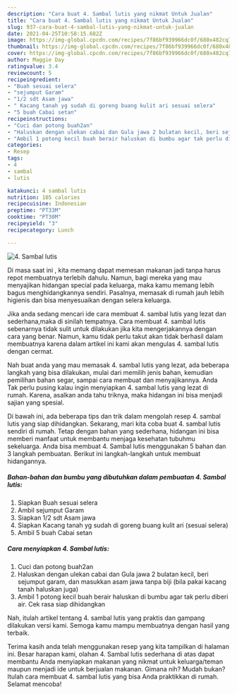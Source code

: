 ```yaml
---
description: "Cara buat 4. Sambal lutis yang nikmat Untuk Jualan"
title: "Cara buat 4. Sambal lutis yang nikmat Untuk Jualan"
slug: 937-cara-buat-4-sambal-lutis-yang-nikmat-untuk-jualan
date: 2021-04-25T10:58:15.682Z
image: https://img-global.cpcdn.com/recipes/7f86bf939966dc0f/680x482cq70/4-sambal-lutis-foto-resep-utama.jpg
thumbnail: https://img-global.cpcdn.com/recipes/7f86bf939966dc0f/680x482cq70/4-sambal-lutis-foto-resep-utama.jpg
cover: https://img-global.cpcdn.com/recipes/7f86bf939966dc0f/680x482cq70/4-sambal-lutis-foto-resep-utama.jpg
author: Maggie Day
ratingvalue: 3.4
reviewcount: 5
recipeingredient:
- "Buah sesuai selera"
- "sejumput Garam"
- "1/2 sdt Asam jawa"
- " Kacang tanah yg sudah di goreng buang kulit ari sesuai selera"
- "5 buah Cabai setan"
recipeinstructions:
- "Cuci dan potong buah2an"
- "Haluskan dengan ulekan cabai dan Gula jawa 2 bulatan kecil, beri sejumput garam, dan masukkan asam jawa tanpa biji (bila pakai kacang tanah haluskan juga)"
- "Ambil 1 potong kecil buah berair haluskan di bumbu agar tak perlu diberi air. Cek rasa siap dihidangkan"
categories:
- Resep
tags:
- 4
- sambal
- lutis

katakunci: 4 sambal lutis 
nutrition: 105 calories
recipecuisine: Indonesian
preptime: "PT33M"
cooktime: "PT30M"
recipeyield: "3"
recipecategory: Lunch

---
```



![4. Sambal lutis](https://img-global.cpcdn.com/recipes/7f86bf939966dc0f/680x482cq70/4-sambal-lutis-foto-resep-utama.jpg)

Di masa  saat ini , kita memang dapat memesan makanan jadi tanpa harus repot membuatnya terlebih dahulu. Namun, bagi mereka yang mau menyajikan hidangan special pada keluarga, maka kamu memang lebih bagus menghidangkannya sendiri. Pasalnya, memasak di rumah jauh lebih higienis dan bisa menyesuaikan dengan selera keluarga.

Jika anda sedang mencari ide cara membuat 4. sambal lutis yang lezat dan sederhana,maka di sinilah tempatnya. Cara membuat 4. sambal lutis  sebenarnya tidak sulit untuk dilakukan jika kita mengerjakannya dengan cara yang benar. Namun, kamu tidak perlu takut akan tidak berhasil dalam membuatnya 
karena dalam artikel ini kami akan mengulas 4. sambal lutis dengan cermat.  



Nah buat anda yang mau memasak 4. sambal lutis yang lezat, ada beberapa langkah yang bisa dilakukan, mulai dari memilih jenis bahan, kemudian pemilihan bahan segar, sampai cara membuat dan menyajikannya. Anda Tak perlu pusing kalau ingin menyiapkan 4. sambal lutis yang lezat di rumah. Karena, asalkan anda  tahu triknya, maka hidangan ini bisa menjadi sajian yang spesial.

Di bawah ini, ada beberapa tips dan trik dalam mengolah resep 4. sambal lutis yang siap dihidangkan. Sekarang, mari kita coba buat 4. sambal lutis sendiri di rumah. Tetap dengan bahan yang sederhana, hidangan ini bisa memberi manfaat untuk membantu menjaga kesehatan tubuhmu sekeluarga. Anda bisa membuat 4. Sambal lutis menggunakan 5 bahan dan 3 langkah pembuatan. Berikut ini langkah-langkah untuk membuat hidangannya.

<!--inarticleads1-->

##### Bahan-bahan dan bumbu yang dibutuhkan dalam pembuatan 4. Sambal lutis:

1. Siapkan Buah sesuai selera
1. Ambil sejumput Garam
1. Siapkan 1/2 sdt Asam jawa
1. Siapkan  Kacang tanah yg sudah di goreng buang kulit ari (sesuai selera)
1. Ambil 5 buah Cabai setan




<!--inarticleads2-->

##### Cara menyiapkan 4. Sambal lutis:

1. Cuci dan potong buah2an
1. Haluskan dengan ulekan cabai dan Gula jawa 2 bulatan kecil, beri sejumput garam, dan masukkan asam jawa tanpa biji (bila pakai kacang tanah haluskan juga)
1. Ambil 1 potong kecil buah berair haluskan di bumbu agar tak perlu diberi air. Cek rasa siap dihidangkan




Nah, itulah artikel tentang  4. sambal lutis  yang praktis dan gampang dilakukan versi kami. Semoga kamu mampu membuatnya dengan hasil yang terbaik. 

Terima kasih anda telah menggunakan resep yang kita tampilkan di halaman ini. Besar harapan kami, olahan  4. Sambal lutis sederhana di atas dapat membantu Anda menyiapkan makanan yang nikmat untuk keluarga/teman maupun menjadi ide untuk berjualan makanan. Gimana nih? Mudah bukan? Itulah cara membuat 4. sambal lutis yang bisa Anda praktikkan di rumah. Selamat mencoba!

